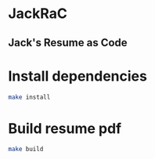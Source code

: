 # JackRaC
## Jack's Resume as Code

# Install dependencies
```bash
make install
```

# Build resume pdf

```bash
make build
```
